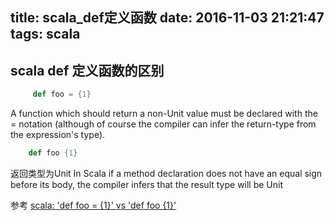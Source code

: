 title: scala_def定义函数
date: 2016-11-03 21:21:47
tags: scala
---

## scala def 定义函数的区别

```scala
	 def foo = {1}
```

A function which should return a non-Unit value must be declared with the = notation (although of course the compiler can infer the return-type from the expression's type).

```scala
	def foo {1}
```

返回类型为Unit
 In Scala if a method declaration does not have an equal sign before its body, the compiler infers that the result type will be Unit

 参考
 [scala: 'def foo = {1}' vs 'def foo {1}'](http://stackoverflow.com/questions/1661817/scala-def-foo-1-vs-def-foo-1)

